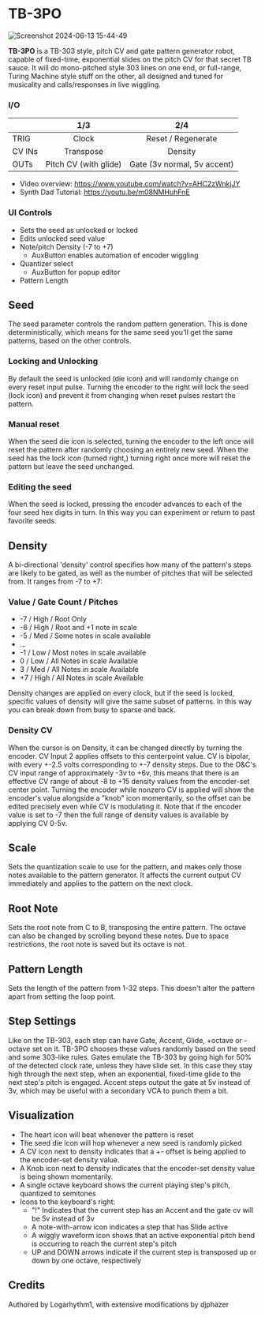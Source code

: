 # TB-3PO

![Screenshot 2024-06-13 15-44-49](https://github.com/djphazer/O_C-Phazerville/assets/109086194/f066be6e-e014-4976-b750-f139fb862eb9)

**TB-3PO** is a TB-303 style, pitch CV and gate pattern generator robot, capable of fixed-time, exponential slides on the pitch CV for that secret TB sauce. It will do mono-pitched style 303 lines on one end, or full-range, Turing Machine style stuff on the other, all designed and tuned for musicality and calls/responses in live wiggling.

### I/O

|        | 1/3 | 2/4 |
| ------ | :-: | :-: |
| TRIG   | Clock | Reset / Regenerate |
| CV INs | Transpose | Density |
| OUTs   | Pitch CV (with glide) | Gate (3v normal, 5v accent) |


* Video overview: https://www.youtube.com/watch?v=AHC2zWnkjJY
* Synth Dad Tutorial: https://youtu.be/m08NMHuhFnE

### UI Controls
* Sets the seed as unlocked or locked
* Edits unlocked seed value
* Note/pitch Density (-7 to +7)
  - AuxButton enables automation of encoder wiggling
* Quantizer select
  - AuxButton for popup editor
* Pattern Length

## Seed
The seed parameter controls the random pattern generation. This is done deterministically, which means for the same seed you'll get the same patterns, based on the other controls.

### Locking and Unlocking
By default the seed is unlocked (die icon) and will randomly change on every reset input pulse. Turning the encoder to the right will lock the seed (lock icon) and prevent it from changing when reset pulses restart the pattern.

### Manual reset
When the seed die icon is selected, turning the encoder to the left once will reset the pattern after randomly choosing an entirely new seed. When the seed has the lock icon (turned right,) turning right once more will reset the pattern but leave the seed unchanged.

### Editing the seed
When the seed is locked, pressing the encoder advances to each of the four seed hex digits in turn. In this way you can experiment or return to past favorite seeds.

## Density
A bi-directional 'density' control specifies how many of the pattern's steps are likely to be gated, as well as the number of pitches that will be selected from. It ranges from -7 to +7:

### Value / Gate Count /  Pitches

- -7 / High / Root Only
- -6 / High / Root and +1 note in scale
- -5 / Med / Some notes in scale available
- ...
- -1 / Low / Most notes in scale available
-  0 / Low / All Notes in scale Available
-  3 / Med / All Notes in scale Available
- +7 / High / All Notes in scale Available

Density changes are applied on every clock, but if the seed is locked, specific values of density will give the same subset of patterns. In this way you can break down from busy to sparse and back.

### Density CV
When the cursor is on Density, it can be changed directly by turning the encoder. CV Input 2 applies offsets to this centerpoint value. CV is bipolar, with every +-2.5 volts corresponding to +-7 density steps. Due to the O&C's CV input range of approximately -3v to +6v, this means that there is an effective CV range of about -8 to +15 density values from the encoder-set center point.
Turning the encoder while nonzero CV is applied will show the encoder's value alongside a "knob" icon momentarily, so the offset can be edited precisely even while CV is modulating it.
Note that if the encoder value is set to -7 then the full range of density values is available by applying CV 0-5v.

## Scale
Sets the quantization scale to use for the pattern, and makes only those notes available to the pattern generator. It affects the current output CV immediately and applies to the pattern on the next clock.

## Root Note
Sets the root note from C to B, transposing the entire pattern. The octave can also be changed by scrolling beyond these notes. Due to space restrictions, the root note is saved but its octave is not.

## Pattern Length
Sets the length of the pattern from 1-32 steps. This doesn't alter the pattern apart from setting the loop point.

## Step Settings
Like on the TB-303, each step can have Gate, Accent, Glide, +octave or -octave set on it. TB-3PO chooses these values randomly based on the seed and some 303-like rules. Gates emulate the TB-303 by going high for 50% of the detected clock rate, unless they have slide set. In this case they stay high through the next step, when an exponential, fixed-time glide to the next step's pitch is engaged. Accent steps output the gate at 5v instead of 3v, which may be useful with a secondary VCA to punch them a bit.

## Visualization
- The heart icon will beat whenever the pattern is reset
- The seed die icon will hop whenever a new seed is randomly picked
- A CV icon next to density indicates that a +- offset is being applied to the encoder-set density value.
- A Knob icon next to density indicates that the encoder-set density value is being shown momentarily.
- A single octave keyboard shows the current playing step's pitch, quantized to semitones
- Icons to the keyboard's right:
  - "!" Indicates that the current step has an Accent and the gate cv will be 5v instead of 3v
  - A note-with-arrow icon indicates a step that has Slide active
  - A wiggly waveform icon shows that an active exponential pitch bend is occurring to reach the current step's pitch
  - UP and DOWN arrows indicate if the current step is transposed up or down by one octave, respectively

## Credits
Authored by Logarhythm1, with extensive modifications by djphazer

